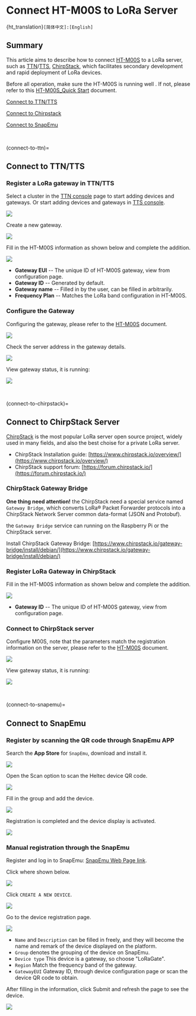 # Connect HT-M00S to LoRa Server
{ht_translation}`[简体中文]:[English]`

## Summary

This article aims to describe how to connect [HT-M00S](https://heltec.org/project/ht-m00s/) to a LoRa server, such as [TTN](https://www.thethingsnetwork.org/)/[TTS](https://lora.heltec.org/), [ChirpStack](https://www.chirpstack.io/), which facilitates secondary development and rapid deployment of LoRa devices.

Before all operation, make sure the HT-M00S is running well . If not, please refer to this [HT-M00S_Quick Start](https://docs.heltec.org/en/gateway/ht-m00s/quick_start.html) document.

[Connect to TTN/TTS](connect-to-ttn)

[Connect to Chirpstack](connect-to-chirpstack)

[Connect to SnapEmu](connect-to-snapemu)

&nbsp;

(connect-to-ttn)=
## Connect to TTN/TTS

### Register a LoRa gateway in TTN/TTS

Select a cluster in the [TTN console](https://console.thethingsnetwork.org/) page to start adding devices and gateways. Or start adding devices and gateways in [TTS console](https://lora.heltec.org/console).

![](img/connect_to_server/01.png)

Create a new gateway.

![](img/connect_to_server/02.png)

Fill in the HT-M00S information as shown below and complete the addition.

![](img/connect_to_server/10.png)

- **Gateway EUI** -- The unique ID of HT-M00S gateway, view from configuration page.
- **Gateway ID** -- Generated by default.
- **Gateway name** -- Filled in by the user, can be filled in arbitrarily.
- **Frequency Plan** -- Matches the LoRa band configuration in HT-M00S.

### Configure the Gateway
Configuring the gateway, please refer to the [HT-M00S](https://docs.heltec.org/en/gateway/ht-m00s/quick_start.html) document.

![](img/connect_to_server/03.png)

Check the server address in the gateway details.

![](img/connect_to_server/04.png)

View gateway status, it is running:

![](img/connect_to_server/05.png)

&nbsp;

(connect-to-chirpstack)=
## Connect to ChirpStack Server

[ChirpStack](https://www.chirpstack.io/) is the most popular LoRa server open source project, widely used in many fields, and also the best choise for a private LoRa server.

- ChirpStack Installation guide: [https://www.chirpstack.io/overview/](https://www.chirpstack.io/overview/)
- ChirpStack support forum: [https://forum.chirpstack.io/](https://forum.chirpstack.io/)

### ChirpStack Gateway Bridge

**One thing need attention!** the ChirpStack need a special service named `Gateway Bridge`, which converts LoRa® Packet Forwarder protocols into a ChirpStack Network Server common data-format (JSON and Protobuf).

the `Gateway Bridge` service can running on the Raspberry Pi or the ChirpStack server.

Install ChirpStack Gateway Bridge: [https://www.chirpstack.io/gateway-bridge/install/debian/](https://www.chirpstack.io/gateway-bridge/install/debian/)

### Register LoRa Gateway in ChirpStack

Fill in the HT-M00S information as shown below and complete the addition.

![](img/connect_to_server/06.png)

- **Gateway ID** -- The unique ID of HT-M00S gateway, view from configuration page.

### Connect to ChirpStack server

Configure M00S, note that the parameters match the registration information on the server, please refer to the [HT-M00S](https://docs.heltec.org/en/gateway/ht-m00s/quick_start.html) document.

![](img/connect_to_server/03.png)

View gateway status, it is running:

![](img/connect_to_server/07.png)

&nbsp;

(connect-to-snapemu)=
## Connect to SnapEmu

### Register by scanning the QR code through SnapEmu APP
Search the **App Store** for `SnapEmu`, download and install it.

![](img/connect_to_server/installapp.jpg)

Open the Scan option to scan the Heltec device QR code.

![](img/connect_to_server/scanapp.jpg)

Fill in the group and add the device.

![](img/connect_to_server/addapp.jpg)

Registration is completed and the device display is activated.

![](img/connect_to_server/appcheck.jpg)

### Manual registration through the SnapEmu
Register and log in to SnapEmu: [SnapEmu Web Page link](platform.snapemu.com).

Click where shown below.

![](img/connect_to_server/platformlog.png)

Click `CREATE A NEW DEVICE`.

![](img/connect_to_server/platformcreate.png)

Go to the device registration page.

![](img/connect_to_server/platformregister.png)

   - `Name` and `Description` can be filled in freely, and they will become the name and remark of the device displayed on the platform. 
   - `Group` denotes the grouping of the device on SnapEmu.
   - `Device type` This device is a gateway, so choose "LoRaGate".
   - `Region` Match the frequency band of the gateway.
   - `GatewayEUI` Gateway ID, through device configuration page or scan the device QR code to obtain.

After filling in the information, click Submit and refresh the page to see the device.

![](img/connect_to_server/platformcreategate.png) 

``` {Tips} If the device shows "unactivety", it means that the device was not successfully connected. Don't worry, it usually takes some time for the server to respond, please wait a minute and refresh the web page again.

```